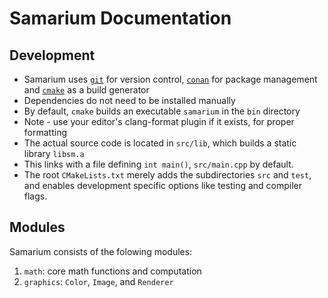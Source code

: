 # Samarium Documentation

## Development

- Samarium uses [`git`](https://git-scm.com/) for version control, [`conan`](https://conan.io/) for package management and [`cmake`](https://cmake.org/) as a build generator
- Dependencies do not need to be installed manually
- By default, `cmake` builds an executable `samarium` in the `bin` directory
- Note - use your editor's clang-format plugin if it exists, for proper formatting
- The actual source code is located in `src/lib`, which builds a static library `libsm.a`
- This links with a file defining `int main()`, `src/main.cpp` by default.
- The root `CMakeLists.txt` merely adds the subdirectories `src` and `test`, and enables development specific options like testing and compiler flags.

## Modules

Samarium consists of the folowing modules:

1. `math`: core math functions and computation
2. `graphics`: `Color`, `Image`, and `Renderer`
